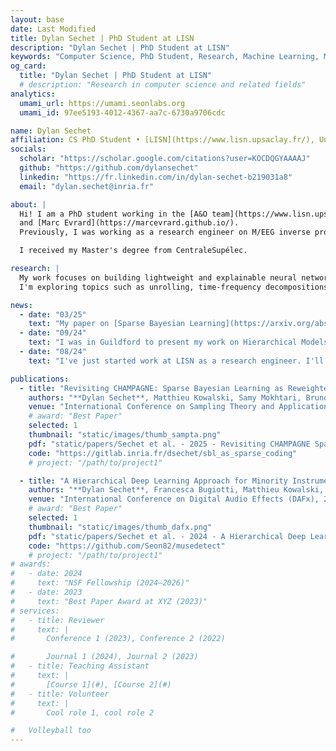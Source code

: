 ```yaml
---
layout: base
date: Last Modified
title: Dylan Sechet | PhD Student at LISN
description: "Dylan Sechet | PhD Student at LISN"
keywords: "Computer Science, PhD Student, Research, Machine Learning, Music Source Separation" # Can help SEO
og_card:
  title: "Dylan Sechet | PhD Student at LISN"
  # description: "Research in computer science and related fields"
analytics:
  umami_url: https://umami.seonlabs.org
  umami_id: 97ee5193-4012-4367-aa7c-6730a9706cdc

name: Dylan Sechet
affiliation: CS PhD Student • [LISN](https://www.lisn.upsaclay.fr/), Université Paris-Saclay
socials:
  scholar: "https://scholar.google.com/citations?user=KOCDQGYAAAAJ"
  github: "https://github.com/dylansechet"
  linkedin: "https://fr.linkedin.com/in/dylan-sechet-b219031a8"
  email: "dylan.sechet@inria.fr"

about: |
  Hi! I am a PhD student working in the [A&O team](https://www.lisn.upsaclay.fr/research/research-departments/algorithms-learning-and-computation/learning-and-optimization/?lang=en) at [LISN](https://www.lisn.upsaclay.fr/), under the supervision of [Matthieu Kowalski](https://hebergement.universite-paris-saclay.fr/mkowalski)
  and [Marc Evrard](https://marcevrard.github.io/).
  Previously, I was working as a research engineer on M/EEG inverse problems. 

  I received my Master's degree from CentraleSupélec.

research: |
  My work focuses on building lightweight and explainable neural network for music source separation.
  I'm exploring topics such as unrolling, time-frequency decompositions and matrix factorization of audio signals.

news:
  - date: "03/25"
    text: "My paper on [Sparse Bayesian Learning](https://arxiv.org/abs/2506.20534v1) has been accepted at [SampTA 2025](https://sampta25.univie.ac.at/) in Vienna."
  - date: "09/24"
    text: "I was in Guildford to present my work on Hierarchical Models for instrument tagging at [DAFx24](https://dafx24.surrey.ac.uk/)."
  - date: "08/24"
    text: "I've just started work at LISN as a research engineer. I'll be building a toolbox for inverse problems in M/EEG."

publications:
  - title: "Revisiting CHAMPAGNE: Sparse Bayesian Learning as Reweighted Sparse Coding"
    authors: "**Dylan Sechet**, Matthieu Kowalski, Samy Mokhtari, Bruno Torresani"
    venue: "International Conference on Sampling Theory and Applications (SampTA), 2025"
    # award: "Best Paper"
    selected: 1
    thumbnail: "static/images/thumb_sampta.png"
    pdf: "static/papers/Sechet et al. - 2025 - Revisiting CHAMPAGNE Sparse Bayesian Learning as Reweighted Sparse Coding.pdf"
    code: "https://gitlab.inria.fr/dsechet/sbl_as_sparse_coding"
    # project: "/path/to/project1"

  - title: "A Hierarchical Deep Learning Approach for Minority Instrument Detection"
    authors: "**Dylan Sechet**, Francesca Bugiotti, Matthieu Kowalski, Edouard d'Hérouville, Filip Langiewicz"
    venue: "International Conference on Digital Audio Effects (DAFx), 2024"
    # award: "Best Paper"
    selected: 1
    thumbnail: "static/images/thumb_dafx.png"
    pdf: "static/papers/Sechet et al. - 2024 - A Hierarchical Deep Learning Approach for Minority Instrument Detection.pdf"
    code: "https://github.com/Seon82/musedetect"
    # project: "/path/to/project1"
# awards:
#   - date: 2024
#     text: "NSF Fellowship (2024–2026)"
#   - date: 2023
#     text: "Best Paper Award at XYZ (2023)"
# services:
#   - title: Reviewer
#     text: |
#       Conference 1 (2023), Conference 2 (2022)

#       Journal 1 (2024), Journal 2 (2023)
#   - title: Teaching Assistant
#     text: |
#       [Course 1](#), [Course 2](#)
#   - title: Volunteer
#     text: |
#       Cool role 1, cool role 2

#   Volleyball too
---
```

